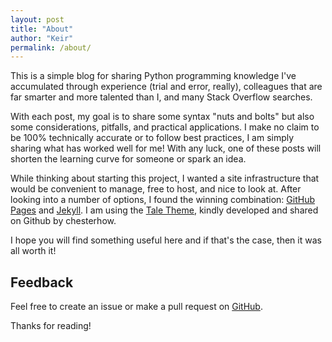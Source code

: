 ```yaml
---
layout: post
title: "About"
author: "Keir"
permalink: /about/
---
```


This is a simple blog for sharing Python programming knowledge I've accumulated through experience (trial and error, really), colleagues that are far smarter and more talented than I, and many Stack Overflow searches. 

With each post, my goal is to share some syntax "nuts and bolts" but also some considerations, pitfalls, and practical applications. I make no claim to be 100% technically accurate or to follow best practices, I am simply sharing what has worked well for me! With any luck, one of these posts will shorten the learning curve for someone or spark an idea.

While thinking about starting this project, I wanted a site infrastructure that would be convenient to manage, free to host, and nice to look at. After looking into a number of options, I found the winning combination: [GitHub Pages](https://pages.github.com/) and [Jekyll](https://jekyllrb.com/). I am using the [Tale Theme](https://github.com/chesterhow/tale), kindly developed and shared on Github by chesterhow.

I hope you will find something useful here and if that's the case, then it was all worth it! 

## Feedback
Feel free to create an issue or make a pull request on [GitHub](https://github.com/krjhnsn/krjhnsn.github.io).

Thanks for reading!
